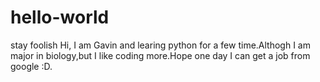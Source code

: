 # hello-world
stay foolish
Hi, I am Gavin and learing python for a few time.Althogh I am major in biology,but I like coding more.Hope one day I can get a job from google :D.
